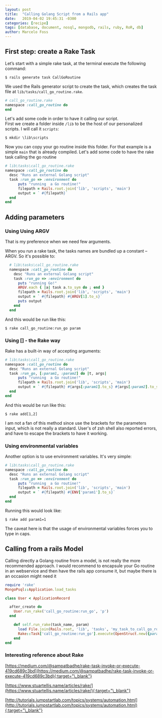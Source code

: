 ```yaml
---
layout: post
title:  "Calling Golang Script from a Rails app"
date:   2019-04-02 19:45:31 -0300
categories: [recipe]
tags: [database, document, nosql, mongodb, rails, ruby, RoR, db]
author: Marcelo Foss
---
```

## First step: create a Rake Task
Let’s start with a simple rake task, at the terminal execute the following command:
```
$ rails generate task CallGoRoutine
```
We used the Rails generator script to create the task, which creates the task file at `lib/tasks/call_go_routine.rake`.

```ruby
# call_go_routine.rake
namespace :call_go_routine do
end
```
Let's add some code in order to have it calling our script.   
First we create a folder inside `/lib` to be the host of our personalized scripts. I will call it `scripts`:
```
$ mkdir \lib\scripts
```
Now you can copy your go routine inside this folder. For that example is a simple `main` that is already compiled.
Let's add some code to have the rake task calling the go routine
```ruby
# lib\tasks\call_go_routine.rake
namespace :call_go_routine do
  desc "Runs an external Golang script"
  task :run_go => :environment do
      puts "running  a Go routine!"
      filepath = Rails.root.join('lib', 'scripts', 'main')
      output = ` #{filepath}`
  end
end
```

## Adding parameters

### Using Using ARGV
That is my preference when we need few arguments.

When you run a rake task, the tasks names are bundled up a constant – ARGV. So it's possible to:
```ruby
  # lib\tasks\call_go_routine.rake
  namespace :call_go_routine do
    desc "Runs an external Golang script"
    task :run_go => :environment do
      puts "running Go!"
      ARGV.each { |a| task a.to_sym do ; end }
      filepath = Rails.root.join('lib', 'scripts', 'main')
      output = ` #{filepath} #{ARGV[1].to_s}`
      puts output
    end
  end
  ```
And this would be run like this:
```
$ rake call_go_routine:run_go param
```

### Using [] - the Rake way
Rake has a built-in way of accepting arguments:
```ruby
# lib\tasks\call_go_routine.rake
namespace :call_go_routine do
  desc "Runs an external Golang script"
  task :run_go, [:param1, :param2] do |t, args|
      puts "running  a Go routine!"
      filepath = Rails.root.join('lib', 'scripts', 'main')
      output = ` #{filepath} #{args[:param1].to_s} #{args[:param2].to_s}`
  end
end
```
And this would be run like this:
```
$ rake add[1,2]
```
I am not a fan of this method since use the brackets for the parameters input, which is not really a standard. User's of zsh shell also reported errors, and have to escape the brackets to have it working.

### Using environmental variables

Another option is to use environment variables. It's very simple:
```ruby
# lib\tasks\call_go_routine.rake
namespace :call_go_routine do
  desc "Runs an external Golang script"
  task :run_go => :environment do
      puts "running  a Go routine!"
      filepath = Rails.root.join('lib', 'scripts', 'main')
      output = ` #{filepath} #{ENV['param1'].to_s}`
  end
end

```
Running this would look like:
```
$ rake add param1=1
```
The caveat here is that the usage of environmental variables forces you to type in caps.

## Calling from a rails Model
Calling directly a Golang routine from a model, is not really the more recommended approach. I would recommend to encapsule your Go routine in an webservice and then have the rails app consume it, but maybe there is an occasion might need it

```Ruby
require 'rake'
MongoPsql::Application.load_tasks

class User < ApplicationRecord

  after_create do
    User.run_rake('call_go_routine:run_go', 'p')
  end

    def self.run_rake(task_name, param)
      load File.join(Rails.root, 'lib', 'tasks', 'my_task_to_call_go_routine.rake')
      Rake::Task['call_go_routine:run_go'].execute(OpenStruct.new({param1: param}))
    end
end
```

### Interesting reference about Rake
[https://medium.com/@sampatbadhe/rake-task-invoke-or-execute-419cd689c3bd](https://medium.com/@sampatbadhe/rake-task-invoke-or-execute-419cd689c3bd){:target="\_blank"}

[https://www.stuartellis.name/articles/rake/](https://www.stuartellis.name/articles/rake/){:target="\_blank"}

[http://tutorials.jumpstartlab.com/topics/systems/automation.html](http://tutorials.jumpstartlab.com/topics/systems/automation.html){:target="\_blank"}
